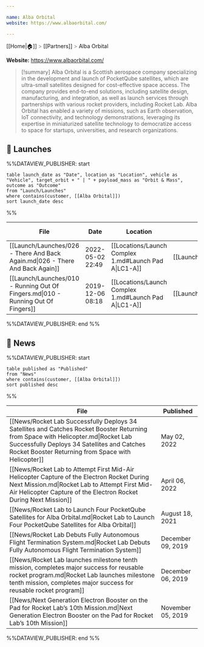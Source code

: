 ```yaml
---

name: Alba Orbital
website: https://www.albaorbital.com/

---
```

[[Home|🏠]] <span style="color: LightSlateGray">></span> [[Partners]] <span style="color: LightSlateGray">></span> Alba Orbital

**Website:** https://www.albaorbital.com/

>[!summary]
Alba Orbital is a Scottish aerospace company specializing in the development and launch of PocketQube satellites, which are ultra-small satellites designed for cost-effective space access. The company provides end-to-end solutions, including satellite design, manufacturing, and integration, as well as launch services through partnerships with various rocket providers, including Rocket Lab. Alba Orbital has enabled a variety of missions, such as Earth observation, IoT connectivity, and technology demonstrations, leveraging its expertise in miniaturized satellite technology to democratize access to space for startups, universities, and research organizations.

## 🚀 Launches

%%DATAVIEW_PUBLISHER: start
```
table launch_date as "Date", location as "Location", vehicle as "Vehicle", target_orbit + " | " + payload_mass as "Orbit & Mass", outcome as "Outcome"
from "Launch/Launches"
where contains(customer, [[Alba Orbital]])
sort launch_date desc
```
%%

| File                                                                              | Date             | Location                                              | Vehicle                          | Orbit & Mass                 | Outcome |
| --------------------------------------------------------------------------------- | ---------------- | ----------------------------------------------------- | -------------------------------- | ---------------------------- | ------- |
| [[Launch/Launches/026 - There And Back Again.md\|026 - There And Back Again]]     | 2022-05-02 22:49 | [[Locations/Launch Complex 1.md#Launch Pad A\|LC1-A]] | [[Launch/Electron.md\|Electron]] | 520 km \| 94° \| Unknown     | ✅       |
| [[Launch/Launches/010 - Running Out Of Fingers.md\|010 - Running Out Of Fingers]] | 2019-12-06 08:18 | [[Locations/Launch Complex 1.md#Launch Pad A\|LC1-A]] | [[Launch/Electron.md\|Electron]] | 385 x 400 km \| 97° \| 77 kg | ✅       |

%%DATAVIEW_PUBLISHER: end %%
## 📰 News

%%DATAVIEW_PUBLISHER: start
```
table published as "Published"
from "News"
where contains(customer, [[Alba Orbital]])
sort published desc
```
%%

| File                                                                                                                                                                                                                                     | Published         |
| ---------------------------------------------------------------------------------------------------------------------------------------------------------------------------------------------------------------------------------------- | ----------------- |
| [[News/Rocket Lab Successfully Deploys 34 Satellites and Catches Rocket Booster Returning from Space with Helicopter.md\|Rocket Lab Successfully Deploys 34 Satellites and Catches Rocket Booster Returning from Space with Helicopter]] | May 02, 2022      |
| [[News/Rocket Lab to Attempt First Mid-Air Helicopter Capture of the Electron Rocket During Next Mission.md\|Rocket Lab to Attempt First Mid-Air Helicopter Capture of the Electron Rocket During Next Mission]]                         | April 06, 2022    |
| [[News/Rocket Lab to Launch Four PocketQube Satellites for Alba Orbital.md\|Rocket Lab to Launch Four PocketQube Satellites for Alba Orbital]]                                                                                           | August 18, 2021   |
| [[News/Rocket Lab Debuts Fully Autonomous Flight Termination System.md\|Rocket Lab Debuts Fully Autonomous Flight Termination System]]                                                                                                   | December 09, 2019 |
| [[News/Rocket Lab launches milestone tenth mission, completes major success for reusable rocket program.md\|Rocket Lab launches milestone tenth mission, completes major success for reusable rocket program]]                           | December 06, 2019 |
| [[News/Next Generation Electron Booster on the Pad  for Rocket Lab’s 10th Mission.md\|Next Generation Electron Booster on the Pad  for Rocket Lab’s 10th Mission]]                                                                       | November 05, 2019 |

%%DATAVIEW_PUBLISHER: end %%